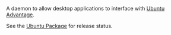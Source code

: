 A daemon to allow desktop applications to interface with [Ubuntu Advantage](https://github.com/canonical/ubuntu-advantage-client).

See the [Ubuntu Package](https://launchpad.net/ubuntu/+source/ubuntu-advantage-desktop-daemon) for release status.
